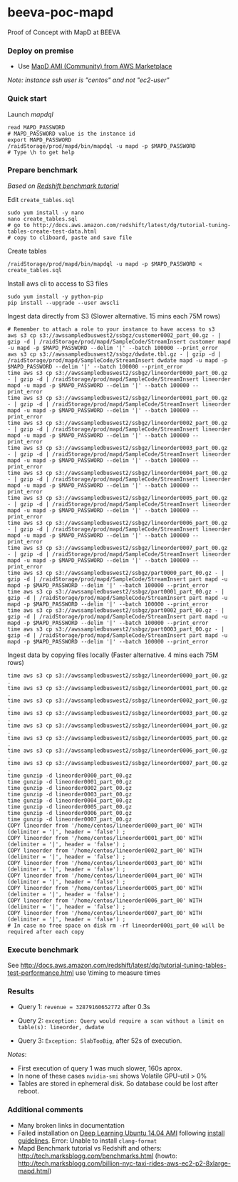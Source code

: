 # beeva-poc-mapd
Proof of Concept with MapD at BEEVA


### Deploy on premise
- Use [MapD AMI (Community) from AWS Marketplace](https://aws.amazon.com/marketplace/pp/B071H71L2Y)

*Note: instance ssh user is "centos" and not "ec2-user"*

### Quick start
Launch *mapdql*
```
read MAPD_PASSWORD
# MAPD_PASSWORD value is the instance id
export MAPD_PASSWORD
/raidStorage/prod/mapd/bin/mapdql -u mapd -p $MAPD_PASSWORD
# Type \h to get help
```

### Prepare benchmark
*Based on [Redshift benchmark tutorial](http://docs.aws.amazon.com/redshift/latest/dg/tutorial-tuning-tables-create-test-data.html)*

Edit `create_tables.sql`
```
sudo yum install -y nano
nano create_tables.sql
# go to http://docs.aws.amazon.com/redshift/latest/dg/tutorial-tuning-tables-create-test-data.html
# copy to cliboard, paste and save file
```
Create tables
```
/raidStorage/prod/mapd/bin/mapdql -u mapd -p $MAPD_PASSWORD < create_tables.sql
```

Install aws cli to access to S3 files
```
sudo yum install -y python-pip
pip install --upgrade --user awscli
```

Ingest data directly from S3 (Slower alternative. 15 mins each 75M rows)
```
# Remember to attach a role to your instance to have access to s3
aws s3 cp s3://awssampledbuswest2/ssbgz/customer0002_part_00.gz - | gzip -d | /raidStorage/prod/mapd/SampleCode/StreamInsert customer mapd -u mapd -p $MAPD_PASSWORD --delim '|' --batch 100000 --print_error
aws s3 cp s3://awssampledbuswest2/ssbgz/dwdate.tbl.gz - | gzip -d | /raidStorage/prod/mapd/SampleCode/StreamInsert dwdate mapd -u mapd -p $MAPD_PASSWORD --delim '|' --batch 100000 --print_error
time aws s3 cp s3://awssampledbuswest2/ssbgz/lineorder0000_part_00.gz - | gzip -d | /raidStorage/prod/mapd/SampleCode/StreamInsert lineorder mapd -u mapd -p $MAPD_PASSWORD --delim '|' --batch 100000 --print_error
time aws s3 cp s3://awssampledbuswest2/ssbgz/lineorder0001_part_00.gz - | gzip -d | /raidStorage/prod/mapd/SampleCode/StreamInsert lineorder mapd -u mapd -p $MAPD_PASSWORD --delim '|' --batch 100000 --print_error
time aws s3 cp s3://awssampledbuswest2/ssbgz/lineorder0002_part_00.gz - | gzip -d | /raidStorage/prod/mapd/SampleCode/StreamInsert lineorder mapd -u mapd -p $MAPD_PASSWORD --delim '|' --batch 100000 --print_error
time aws s3 cp s3://awssampledbuswest2/ssbgz/lineorder0003_part_00.gz - | gzip -d | /raidStorage/prod/mapd/SampleCode/StreamInsert lineorder mapd -u mapd -p $MAPD_PASSWORD --delim '|' --batch 100000 --print_error
time aws s3 cp s3://awssampledbuswest2/ssbgz/lineorder0004_part_00.gz - | gzip -d | /raidStorage/prod/mapd/SampleCode/StreamInsert lineorder mapd -u mapd -p $MAPD_PASSWORD --delim '|' --batch 100000 --print_error
time aws s3 cp s3://awssampledbuswest2/ssbgz/lineorder0005_part_00.gz - | gzip -d | /raidStorage/prod/mapd/SampleCode/StreamInsert lineorder mapd -u mapd -p $MAPD_PASSWORD --delim '|' --batch 100000 --print_error
time aws s3 cp s3://awssampledbuswest2/ssbgz/lineorder0006_part_00.gz - | gzip -d | /raidStorage/prod/mapd/SampleCode/StreamInsert lineorder mapd -u mapd -p $MAPD_PASSWORD --delim '|' --batch 100000 --print_error
time aws s3 cp s3://awssampledbuswest2/ssbgz/lineorder0007_part_00.gz - | gzip -d | /raidStorage/prod/mapd/SampleCode/StreamInsert lineorder mapd -u mapd -p $MAPD_PASSWORD --delim '|' --batch 100000 --print_error
time aws s3 cp s3://awssampledbuswest2/ssbgz/part0000_part_00.gz - | gzip -d | /raidStorage/prod/mapd/SampleCode/StreamInsert part mapd -u mapd -p $MAPD_PASSWORD --delim '|' --batch 100000 --print_error
time aws s3 cp s3://awssampledbuswest2/ssbgz/part0001_part_00.gz - | gzip -d | /raidStorage/prod/mapd/SampleCode/StreamInsert part mapd -u mapd -p $MAPD_PASSWORD --delim '|' --batch 100000 --print_error
time aws s3 cp s3://awssampledbuswest2/ssbgz/part0002_part_00.gz - | gzip -d | /raidStorage/prod/mapd/SampleCode/StreamInsert part mapd -u mapd -p $MAPD_PASSWORD --delim '|' --batch 100000 --print_error
time aws s3 cp s3://awssampledbuswest2/ssbgz/part0003_part_00.gz - | gzip -d | /raidStorage/prod/mapd/SampleCode/StreamInsert part mapd -u mapd -p $MAPD_PASSWORD --delim '|' --batch 100000 --print_error
```


Ingest data by copying files locally (Faster alternative. 4 mins each 75M rows)
```
time aws s3 cp s3://awssampledbuswest2/ssbgz/lineorder0000_part_00.gz .
time aws s3 cp s3://awssampledbuswest2/ssbgz/lineorder0001_part_00.gz .
time aws s3 cp s3://awssampledbuswest2/ssbgz/lineorder0002_part_00.gz .
time aws s3 cp s3://awssampledbuswest2/ssbgz/lineorder0003_part_00.gz .
time aws s3 cp s3://awssampledbuswest2/ssbgz/lineorder0004_part_00.gz .
time aws s3 cp s3://awssampledbuswest2/ssbgz/lineorder0005_part_00.gz .
time aws s3 cp s3://awssampledbuswest2/ssbgz/lineorder0006_part_00.gz .
time aws s3 cp s3://awssampledbuswest2/ssbgz/lineorder0007_part_00.gz .
time gunzip -d lineorder0000_part_00.gz
time gunzip -d lineorder0001_part_00.gz
time gunzip -d lineorder0002_part_00.gz
time gunzip -d lineorder0003_part_00.gz
time gunzip -d lineorder0004_part_00.gz
time gunzip -d lineorder0005_part_00.gz
time gunzip -d lineorder0006_part_00.gz
time gunzip -d lineorder0007_part_00.gz
COPY lineorder from '/home/centos/lineorder0000_part_00' WITH (delimiter = '|', header = 'false') ;
COPY lineorder from '/home/centos/lineorder0001_part_00' WITH (delimiter = '|', header = 'false') ;
COPY lineorder from '/home/centos/lineorder0002_part_00' WITH (delimiter = '|', header = 'false') ;
COPY lineorder from '/home/centos/lineorder0003_part_00' WITH (delimiter = '|', header = 'false') ;
COPY lineorder from '/home/centos/lineorder0004_part_00' WITH (delimiter = '|', header = 'false') ;
COPY lineorder from '/home/centos/lineorder0005_part_00' WITH (delimiter = '|', header = 'false') ;
COPY lineorder from '/home/centos/lineorder0006_part_00' WITH (delimiter = '|', header = 'false') ;
COPY lineorder from '/home/centos/lineorder0007_part_00' WITH (delimiter = '|', header = 'false') ;
# In case no free space on disk rm -rf lineorder000i_part_00 will be required after each copy
```
### Execute benchmark

See http://docs.aws.amazon.com/redshift/latest/dg/tutorial-tuning-tables-test-performance.html
use \timing to measure times

### Results

* Query 1: `revenue = 32879160652772` after 0.3s

* Query 2: `exception: Query would require a scan without a limit on table(s): lineorder, dwdate`

* Query 3: `Exception: SlabTooBig`, after 52s of execution.

*Notes*: 
- First execution of query 1 was much slower, 160s aprox.
- In none of these cases `nvidia-smi` shows Volatile GPU-util > 0%
- Tables are stored in ephemeral disk. So database could be lost after reboot.

### Additional comments
- Many broken links in documentation
- Failed installation on [Deep Learning Ubuntu 14.04 AMI](https://aws.amazon.com/marketplace/pp/B06VSPXKDX) 
following [install guidelines](https://github.com/mapd/mapd-core#ubuntu-1604-1610). Error: Unable to install `clang-format`
- Mapd Benchmark tutorial vs Redshift and others: http://tech.marksblogg.com/benchmarks.html (howto: http://tech.marksblogg.com/billion-nyc-taxi-rides-aws-ec2-p2-8xlarge-mapd.html)

